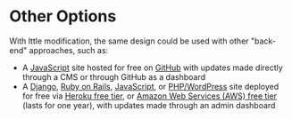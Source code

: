 # Other Options

With lttle modification, the same design could be used with other "back-end" approaches, such as:

* A [JavaScript](https://www.javascript.com) site hosted for free on [GitHub](https://github.com) with updates made directly through a CMS or through GitHub as a dashboard
* A [Django](https://www.djangoproject.com), [Ruby on Rails](http://rubyonrails.org), [JavaScript](https://www.javascript.com), or [PHP/WordPress](http://php.net) site deployed for free via [Heroku free tier](https://www.heroku.com/pricing), or [Amazon Web Services (AWS) free tier](https://aws.amazon.com/free) (lasts for one year), with updates made through an admin dashboard
